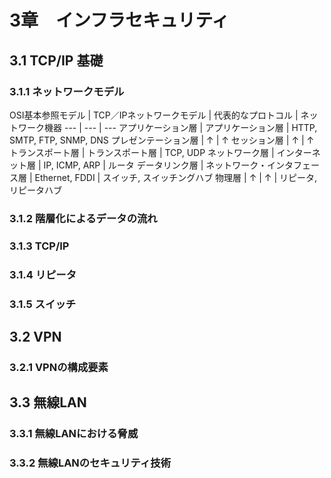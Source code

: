 # 3章　インフラセキュリティ
## 3.1 TCP/IP 基礎
### 3.1.1 ネットワークモデル

OSI基本参照モデル | TCP／IPネットワークモデル | 代表的なプロトコル | ネットワーク機器
--- | --- | ---
アプリケーション層 | アプリケーション層 | HTTP, SMTP, FTP, SNMP, DNS
プレゼンテーション層 | ↑ | ↑
セッション層 | ↑ | ↑
トランスポート層 | トランスポート層 | TCP, UDP
ネットワーク層 | インターネット層 | IP, ICMP, ARP | ルータ
データリンク層 | ネットワーク・インタフェース層 | Ethernet, FDDI | スイッチ, スイッチングハブ
物理層 | ↑ | ↑ | リピータ, リピータハブ

### 3.1.2 階層化によるデータの流れ
### 3.1.3 TCP/IP
### 3.1.4 リピータ
### 3.1.5 スイッチ

## 3.2 VPN
### 3.2.1 VPNの構成要素

## 3.3 無線LAN
### 3.3.1 無線LANにおける脅威
### 3.3.2 無線LANのセキュリティ技術
